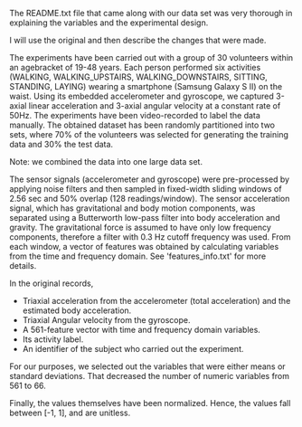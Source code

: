 The README.txt file that came along with our data set was very thorough
in explaining the variables and the experimental design.

I will use the original and then describe the changes that were made.


The experiments have been carried out with a group of 30 volunteers 
within an agebracket of 19-48 years. 
Each person performed six activities (WALKING, 
WALKING_UPSTAIRS, WALKING_DOWNSTAIRS, SITTING, STANDING, LAYING) wearing 
a smartphone
 (Samsung Galaxy S II) on the waist. Using its embedded accelerometer 
and gyroscope, we captured 3-axial linear acceleration and 3-axial angular 
velocity at a constant rate of 50Hz. The experiments have been video-recorded 
to label the 
data manually. The obtained dataset has been randomly partitioned into two 
sets,
 where 70% of the volunteers was selected for generating the training 
data      and 
 30% the test data.

Note:  we combined the data into one large data set.


The sensor signals (accelerometer and gyroscope) were pre-processed by 
applying 
 noise filters and then sampled in fixed-width sliding windows of 2.56 sec 
and 
50% overlap (128 readings/window). The sensor acceleration signal, which 
has gravitational and body motion components, was separated using a 
Butterworth low-pass filter into body acceleration and gravity. 
The gravitational force is assumed to have only low frequency components, 
therefore a filter with 0.3 Hz cutoff
 frequency was used. From each window, a vector of features was obtained 
by calculating variables from the time and frequency domain. See 
'features_info.txt' 
for more details.


In the original records, 
- Triaxial acceleration from the accelerometer (total acceleration) and 
the estimated body acceleration.
- Triaxial Angular velocity from the gyroscope.
- A 561-feature vector with time and frequency domain variables.
- Its activity label.
- An identifier of the subject who carried out the experiment.

For our purposes, we selected out the variables that were either means or 
standard deviations.  That decreased the number of numeric variables from 561
to 66.

Finally, the values themselves have been normalized.  Hence, the values fall 
between [-1, 1], and are unitless.

